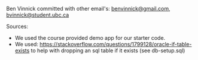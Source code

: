 Ben Vinnick committed with other email's: benvinnick@gmail.com, bvinnick@student.ubc.ca

Sources:
- We used the course provided demo app for our starter code.
- We used: https://stackoverflow.com/questions/1799128/oracle-if-table-exists to help with dropping an sql table if it exists (see db-setup.sql)
